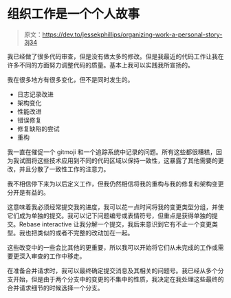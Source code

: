 # 组织工作是一个个人故事

> 原文：<https://dev.to/jessekphillips/organizing-work-a-personal-story-3j34>

我已经做了很多代码审查，但是没有做太多的修改。但是我最近的代码工作让我在许多不同的方面努力调整代码的质量。基本上我可以实践我所宣扬的。

我在很多地方有很多变化，但不是同时发生的。

*   日志记录改进
*   架构变化
*   性能改进
*   错误修复
*   修复缺陷的尝试
*   重构

我一直在催促一个 gitmoji 和一个追踪系统中记录的问题。所有这些都很糟糕，因为我试图将这些技术应用到不同的代码区域以保持一致性，这暴露了其他需要的更改，并且分散了一致性工作的注意力。

我不相信停下来为以后定义工作，但我仍然相信将我的重构与我的修复和架构变更分开是有益的。

这意味着我必须经常提交我的进度，我可以花一点时间将我的变更类型分组，并使它们成为单独的提交。我可以记下问题编号或表情符号，但重点是获得单独的提交。Rebase interactive 让我分解一个提交，我后来意识到它有不止一个变更类型。我也把类似的或者不完整的改动加在一起。

这些改变中的一些会比其他的更重要，所以我可以开始将它们从未完成的工作或需要更深入审查的工作中移走。

在准备合并请求时，我可以最终确定提交消息及其相关的问题号。我已经从多个分支开始，但是由于两个分支中的变更的不集中的性质，我决定在我处理这些最终的合并请求细节的时候选择一个分支。